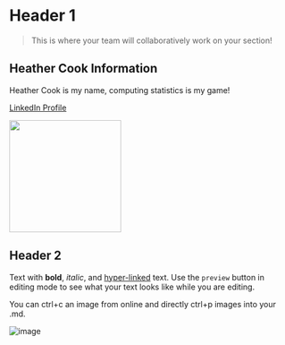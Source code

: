 # Header 1

> This is where your team will collaboratively work on your section! 

## Heather Cook Information
Heather Cook is my name, computing statistics is my game! 

[LinkedIn Profile](www.linkedin.com/in/heather-l-cook-usi)



<img src="https://user-images.githubusercontent.com/115127231/194341208-51537a41-9fda-4124-b504-7dda3af8662b.jpg" width="200px">



## Header 2

Text with **bold**, _italic_, and [hyper-linked](https://ww2.amstat.org/meetings/wsds/2022/index.cfm) text. Use the `preview` button in editing mode to see what your text looks like while you are editing. 

You can ctrl+c an image from online and directly ctrl+p images into your .md. 

![image](https://user-images.githubusercontent.com/75965120/193682607-ecd7c869-8da9-427f-a127-246768618126.png)

